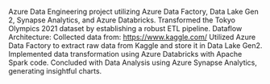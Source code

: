 Azure Data Engineering project utilizing Azure Data Factory, Data Lake Gen 2, Synapse Analytics, and Azure Databricks.
Transformed the Tokyo Olympics 2021 dataset by establishing a robust ETL pipeline.
Dataflow Architecture:
Collected data from: https://www.kaggle.com/
Utilized Azure Data Factory to extract raw data from Kaggle and store it in Data Lake Gen2. Implemented data transformation using Azure Databricks with Apache Spark code.
Concluded with Data Analysis using Azure Synapse Analytics, generating insightful charts. 
